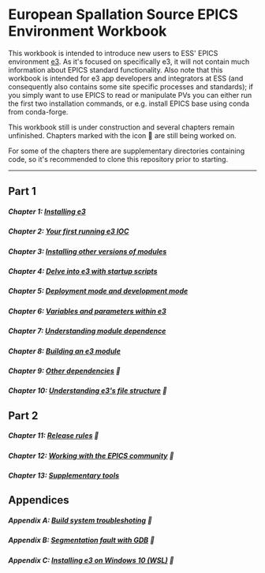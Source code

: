 # European Spallation Source EPICS Environment Workbook

This workbook is intended to introduce new users to ESS' EPICS environment [e3](https://github.com/icshwi/e3). As it's focused on specifically e3, it will not contain much information about EPICS standard functionality. Also note that this workbook is intended for e3 app developers and integrators at ESS (and consequently also contains some site specific processes and standards); if you simply want to use EPICS to read or manipulate PVs you can either run the first two installation commands, or e.g. install EPICS base using conda from conda-forge.

This workbook still is under construction and several chapters remain unfinished. Chapters marked with the icon :construction: are still being worked on.

For some of the chapters there are supplementary directories containing code, so it's recommended to clone this repository prior to starting.

---

## Part 1

##### Chapter 1: [Installing e3](chapter01.md)
##### Chapter 2: [Your first running e3 IOC](chapter02.md)
##### Chapter 3: [Installing other versions of modules](chapter03.md)
##### Chapter 4: [Delve into e3 with startup scripts](chapter04.md)
##### Chapter 5: [Deployment mode and development mode](chapter05.md)
##### Chapter 6: [Variables and parameters within e3](chapter06.md)
##### Chapter 7: [Understanding module dependence](chapter07.md)
##### Chapter 8: [Building an e3 module](chapter08.md)
##### Chapter 9: [Other dependencies](chapter09.md) :construction:
##### Chapter 10: [Understanding e3's file structure](chapter10.md) :construction: 

## Part 2

##### Chapter 11: [Release rules](chapter11.md) :construction:
##### Chapter 12: [Working with the EPICS community](chapter12.md) :construction:
##### Chapter 13: [Supplementary tools](chapter13.md)

## Appendices

##### Appendix A: [Build system troubleshoting](appendixA.md) :construction:
##### Appendix B: [Segmentation fault with GDB](appendixB.md) :construction:
##### Appendix C: [Installing e3 on Windows 10 (WSL)](appendixC.mb) :construction:
